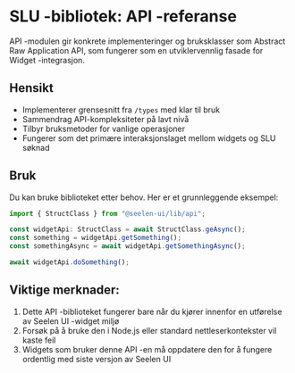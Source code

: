 # **SLU -bibliotek: API -referanse**

API -modulen gir konkrete implementeringer og bruksklasser som 
Abstract Raw Application API, som fungerer som en utviklervennlig fasade for 
Widget -integrasjon.

## **Hensikt**

* Implementerer grensesnitt fra `/types` med klar til bruk
* Sammendrag API-kompleksiteter på lavt nivå
* Tilbyr bruksmetoder for vanlige operasjoner
* Fungerer som det primære interaksjonslaget mellom widgets og SLU 
  søknad

## **Bruk**

Du kan bruke biblioteket etter behov. Her er et grunnleggende eksempel:

```ts
import { StructClass } from "@seelen-ui/lib/api";

const widgetApi: StructClass = await StructClass.geAsync();
const something = widgetApi.getSomething();
const somethingAsync = await widgetApi.getSomethingAsync();

await widgetApi.doSomething();
```

## **Viktige merknader:**

1. Dette API -biblioteket fungerer bare når du kjører innenfor en utførelse av Seelen UI -widget 
   miljø
2. Forsøk på å bruke den i Node.js eller standard nettleserkontekster vil kaste 
   feil
3. Widgets som bruker denne API -en må oppdatere den for å fungere ordentlig med 
   siste versjon av Seelen UI
